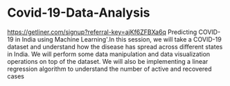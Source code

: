 # Covid-19-Data-Analysis
https://getliner.com/signup?referral-key=ajKf6ZFBXa6q
Predicting COVID-19 in India using Machine Learning'.In this session, we will take a COVID-19 dataset and understand how the disease has spread across different states in India. We will perform some data manipulation and data visualization operations on top of the dataset. We will also be implementing a linear regression algorithm to understand the number of active and recovered cases
